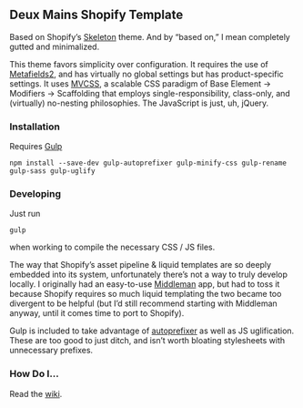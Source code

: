 Deux Mains Shopify Template
---------------------------

Based on Shopify’s [Skeleton](https://github.com/Shopify/skeleton-theme) theme.
And by “based on,” I mean completely gutted and minimalized.

This theme favors simplicity over configuration. It requires the use of
[Metafields2](https://apps.shopify.com/metafields2), and has virtually no global
settings but has product-specific settings. It uses [MVCSS](http://mvcss.io/), a
scalable CSS paradigm of Base Element → Modifiers → Scaffolding that employs
single-responsibility, class-only, and (virtually) no-nesting philosophies. The
JavaScript is just, uh, jQuery.

### Installation

Requires [Gulp](http://gulpjs.com/)

```
npm install --save-dev gulp-autoprefixer gulp-minify-css gulp-rename gulp-sass gulp-uglify
```

### Developing

Just run
```
gulp
````
when working to compile the necessary CSS / JS files.

The way that Shopify’s asset pipeline & liquid templates are so deeply embedded
into its system, unfortunately there’s not a way to truly develop locally. I
originally had an easy-to-use [Middleman](https://middlemanapp.com/) app, but
had to toss it because Shopify requires so much liquid templating the two became
too divergent to be helpful (but I’d still recommend starting with Middleman
anyway, until it comes time to port to Shopify).

Gulp is included to take advantage of
[autoprefixer](https://www.npmjs.com/package/gulp-autoprefixer) as well as JS
uglification. These are too good to just ditch, and isn’t worth bloating
stylesheets with unnecessary prefixes.

### How Do I…

Read the [wiki](https://github.com/deux-mains/deux-mains-shopify/wiki).
